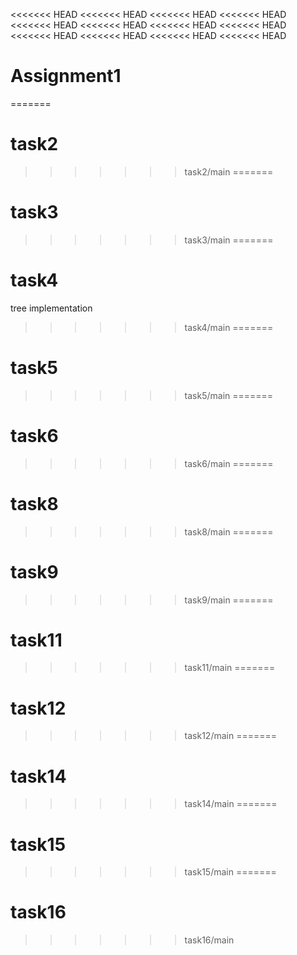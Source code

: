 <<<<<<< HEAD
<<<<<<< HEAD
<<<<<<< HEAD
<<<<<<< HEAD
<<<<<<< HEAD
<<<<<<< HEAD
<<<<<<< HEAD
<<<<<<< HEAD
<<<<<<< HEAD
<<<<<<< HEAD
<<<<<<< HEAD
<<<<<<< HEAD
# Assignment1
=======
# task2
>>>>>>> task2/main
=======
# task3
>>>>>>> task3/main
=======
# task4
tree implementation 
>>>>>>> task4/main
=======
# task5
>>>>>>> task5/main
=======
# task6
>>>>>>> task6/main
=======
# task8
>>>>>>> task8/main
=======
# task9
>>>>>>> task9/main
=======
# task11
>>>>>>> task11/main
=======
# task12
>>>>>>> task12/main
=======
# task14
>>>>>>> task14/main
=======
# task15
>>>>>>> task15/main
=======
# task16
>>>>>>> task16/main
